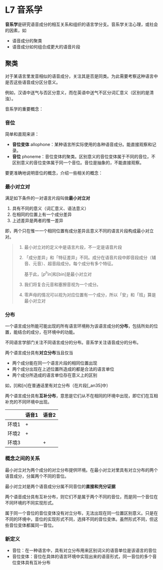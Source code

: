 # L7 音系学

**音系学**是研究语音成分的相互关系和组织的语言学分支。音系学关注心理，或社会的因素，如

- 语音成分的聚类
- 语音成分如何组合成更大的语音片段

## 聚类

对于某语言里发音相似的语音成分，关注其是否是同类。为此需要考察这种语言中是否这些语音成分区分意义。

例如，汉语中送气与否区分意义，而在英语中送气不区分词汇意义（区别的是清浊）。

音系学的重要概念：

### 音位

简单和直观来讲：

- **音位变体** allophone：某种语言所实际使用的各种语音成分。能直接观察和记录。
- **音位** phoneme：音位变体的聚类。区别意义的音位变体属于不同的音位，不区别意义的音位变体属于同一个音位。音位是抽象的，不能直接观察。

要更准确地说明音位的概念，介绍一些相关的概念：

### 最小对立对

满足如下条件的一对语言片段叫做**最小对立对**

1. 具有不同的意义（词汇意义、语法意义）
2. 在相同的位置上有一个成分差异
3. 上述差异是两者的惟一差异

即，两个只在惟一一个相同位置有成分差异且意义不同的语言片段构成最小对立对。

> 1. 最小对立对的定义中是语言片段，不一定是语音片段
> 2. 「成分差异」和「特征差异」不同。成分在语音片段中即音段成分（辅音、元音）、超音段成分。每个成分有多个特征。
>
>     基于此，[$p^hin$]和[bin]是最小对立对
>
> 3. 我们将复合元音和塞擦音视为一个成分。
> 4. 零声母的情况可以视为对应位置有一个成分，所以「安」和「班」算是最小对立对

### 分布

一个语言成分所能可能出现的所有语言环境称为该语言成分的**分布**，包括所处的位置，能结合的成分，在环境中的功能。

不同语言学部门关注不同语言成分的分布。音系学关注语音成分的分布。

两个语言成分具有**对立分布**当且仅当

- 两个成分能在同一个语言片段的相同位置出现
- 两个成分出现在上述位置所造成的都是合法的语言单位
- 两个成分所造成的语言单位存在意义上的区别

如，[l]和[n]在普通话里有对立分布（在片段[_an35]中）

两个语言成分具有**互补分布**，意思是它们从不在相同的环境中出现，即它们在互相补充的不同环境中出现。

|            | 语音1 | 语音2 |
| -------- | -------- | -------- |
| 环境1 | +         |            |
| 环境2 | +         |            |
| 环境3 |            | +         |

### 概念之间的关系

最小对立对为两个成分的对立分布提供环境。在最小对立对里具有对立分布的两个语音成分，分属两个不同的音位。

最小对立对是两个语音成分分属不同音位的**直接和充分证据**

两个语音成分具有互补分布，则它们不是属于两个不同的音位，而是同一个音位在不同环境的不同实现形式。

属于同一个音位的音位变体没有对立分布，无法出现在同一位置区别意义。只是在不同的环境中，音位的实现形式不同，选择不同的音位变体。虽然形式不同，但这些音位变体都属同一音位。

### 新定义

- 音位：在一种语言中，具有对立分布用来区别词义的语音单位是该语言的音位
- 音位变体：音位在具体的语言环境中实现出来的语音形式，同一音位的多个音位变体具有互补分布